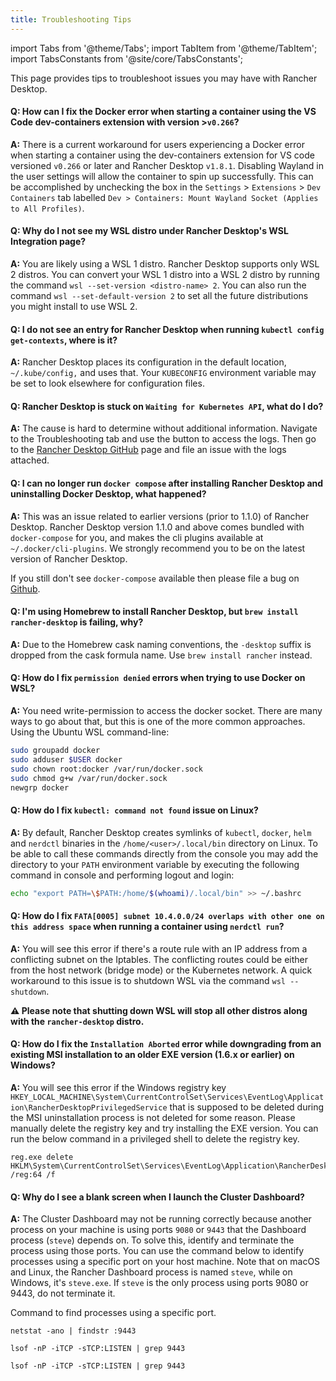 ```yaml
---
title: Troubleshooting Tips
---
```


import Tabs from '@theme/Tabs';
import TabItem from '@theme/TabItem';
import TabsConstants from '@site/core/TabsConstants';

<head>
  <link rel="canonical" href="https://docs.rancherdesktop.io/troubleshooting-tips"/>
</head>

This page provides tips to troubleshoot issues you may have with Rancher Desktop.

#### Q: How can I fix the Docker error when starting a container using the VS Code dev-containers extension with version >`v0.266`?

**A:** There is a current workaround for users experiencing a Docker error when starting a container using the dev-containers extension for VS code versioned `v0.266` or later and Rancher Desktop `v1.8.1`. Disabling Wayland in the user settings will allow the container to spin up successfully. This can be accomplished by unchecking the box in the `Settings` > `Extensions` > `Dev Containers` tab labelled `Dev > Containers: Mount Wayland Socket (Applies to All Profiles)`.

#### Q: Why do I not see my WSL distro under Rancher Desktop's WSL Integration page?

**A:** You are likely using a WSL 1 distro. Rancher Desktop supports only WSL 2 distros. You can convert your WSL 1 distro into a WSL 2 distro by running the command `wsl --set-version <distro-name> 2`. You can also run the command `wsl --set-default-version 2` to set all the future distributions you might install to use WSL 2.

#### Q: I do not see an entry for Rancher Desktop when running `kubectl config get-contexts`, where is it?

**A:** Rancher Desktop places its configuration in the default location, `~/.kube/config,` and uses that. Your `KUBECONFIG` environment variable may be set to look elsewhere for configuration files.

#### Q: Rancher Desktop is stuck on `Waiting for Kubernetes API`, what do I do?

**A:** The cause is hard to determine without additional information. Navigate to the Troubleshooting tab and use the button to access the logs. Then go to the [Rancher Desktop GitHub] page and file an issue with the logs attached.

[Rancher Desktop Github]:
https://github.com/rancher-sandbox/rancher-desktop/issues

<!-- RD #1262 -->
#### Q: I can no longer run `docker compose` after installing Rancher Desktop and uninstalling Docker Desktop, what happened?

**A:** This was an issue related to earlier versions (prior to 1.1.0) of Rancher Desktop.  Rancher Desktop version 1.1.0 and above comes bundled with `docker-compose` for you, and makes the cli plugins available at `~/.docker/cli-plugins`. We strongly recommend you to be on the latest version of Rancher Desktop.

If you still don't see `docker-compose` available then please file a bug on [Github](https://github.com/rancher-sandbox/rancher-desktop/issues/new?assignees=&labels=kind%2Fbug&template=bug_report.yml).

<!-- #966 -->
#### Q: I'm using Homebrew to install Rancher Desktop, but `brew install rancher-desktop` is failing, why?

**A:** Due to the Homebrew cask naming conventions, the `-desktop` suffix is dropped from the cask formula name. Use `brew install rancher` instead.

<!-- #1156 -->
#### Q: How do I fix `permission denied` errors when trying to use Docker on WSL?

**A:** You need write-permission to access the docker socket. There are many ways to go about that, but this is one of the more common approaches. Using the Ubuntu WSL command-line:

```bash
sudo groupadd docker
sudo adduser $USER docker
sudo chown root:docker /var/run/docker.sock
sudo chmod g+w /var/run/docker.sock
newgrp docker
```

#### Q: How do I fix `kubectl: command not found` issue on Linux?

**A:** By default, Rancher Desktop creates symlinks of `kubectl`, `docker`, `helm` and `nerdctl` binaries in the `/home/<user>/.local/bin` directory on Linux. To be able to call these commands directly from the console you may add the directory to your `PATH` environment variable by executing the following command in console and performing logout and login:

```bash
echo "export PATH=\$PATH:/home/$(whoami)/.local/bin" >> ~/.bashrc
```
#### Q: How do I fix `FATA[0005] subnet 10.4.0.0/24 overlaps with other one on this address space` when running a container using `nerdctl run`?

**A:** You will see this error if there's a route rule with an IP address from a conflicting subnet on the Iptables. The conflicting routes could be either from the host network (bridge mode) or the Kubernetes network. A quick workaround to this issue is to shutdown WSL via the command `wsl --shutdown`. 

**:warning: Please note that shutting down WSL will stop all other distros along with the `rancher-desktop` distro.**

#### Q: How do I fix the `Installation Aborted` error while downgrading from an existing MSI installation to an older EXE version (1.6.x or earlier) on Windows?

**A:** You will see this error if the Windows registry key `HKEY_LOCAL_MACHINE\System\CurrentControlSet\Services\EventLog\Application\RancherDesktopPrivilegedService` that is supposed to be deleted during the MSI uninstallation process is not deleted for some reason. Please manually delete the registry key and try installing the EXE version. You can run the below command in a privileged shell to delete the registry key.

```
reg.exe delete HKLM\System\CurrentControlSet\Services\EventLog\Application\RancherDesktopPrivilegedService /reg:64 /f
```
#### Q: Why do I see a blank screen when I launch the Cluster Dashboard?

**A:** The Cluster Dashboard may not be running correctly because another process on your machine is using ports `9080` or `9443` that the Dashboard process (`steve`) depends on. To solve this, identify and terminate the process using those ports. You can use the command below to identify processes using a specific port on your host machine. Note that on macOS and Linux, the Rancher Dashboard process is named `steve`, while on Windows, it's `steve.exe`. If `steve` is the only process using ports 9080 or 9443, do not terminate it.

Command to find processes using a specific port.

<Tabs groupId="os">
<TabItem value="Windows">

```
netstat -ano | findstr :9443
```

</TabItem>
<TabItem value="macOS">

```
lsof -nP -iTCP -sTCP:LISTEN | grep 9443
```

</TabItem>
<TabItem value="Linux">

```
lsof -nP -iTCP -sTCP:LISTEN | grep 9443
```

</TabItem>
</Tabs>
